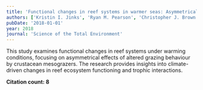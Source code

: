 ```yaml
---
title: 'Functional changes in reef systems in warmer seas: Asymmetrical effects of altered grazing by a widespread crustacean mesograzer'
authors: ['Kristin I. Jinks', 'Ryan M. Pearson', 'Christopher J. Brown', 'Thomas A. Schlacher', 'Rod M. Connolly']
pubDate: '2018-01-01'
year: 2018
journal: 'Science of the Total Environment'
---
```


This study examines functional changes in reef systems under warming conditions, focusing on asymmetrical effects of altered grazing behaviour by crustacean mesograzers. The research provides insights into climate-driven changes in reef ecosystem functioning and trophic interactions.

**Citation count: 8**